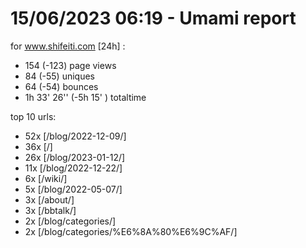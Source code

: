 # 15/06/2023 06:19 - Umami report
for www.shifeiti.com [24h] :

 - 154 (-123) page views
 - 84 (-55) uniques
 - 64 (-54) bounces
 - 1h 33' 26'' (-5h 15' ) totaltime


top 10 urls:
 - 52x [/blog/2022-12-09/]
 - 36x [/]
 - 26x [/blog/2023-01-12/]
 - 11x [/blog/2022-12-22/]
 - 6x [/wiki/]
 - 5x [/blog/2022-05-07/]
 - 3x [/about/]
 - 3x [/bbtalk/]
 - 2x [/blog/categories/]
 - 2x [/blog/categories/%E6%8A%80%E6%9C%AF/]


